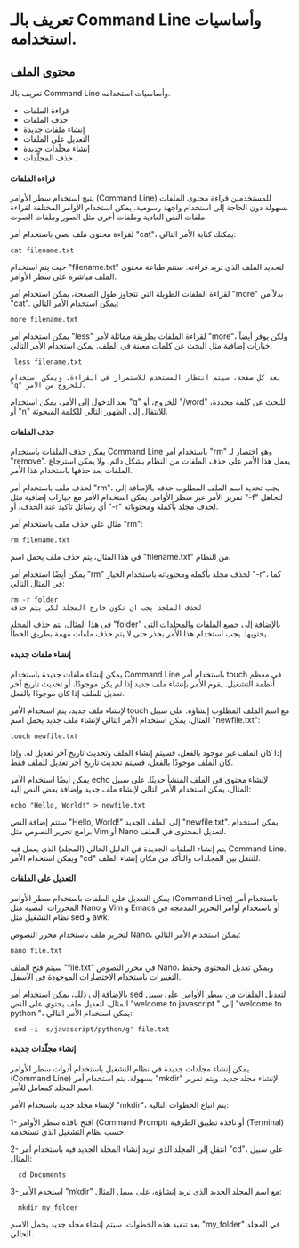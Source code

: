 # تعريف بالـ Command Line وأساسيات استخدامه.



## محتوى الملف
تعريف بالـ Command Line وأساسيات استخدامه.
- قراءة الملفات  
- حذف الملفات  
- إنشاء ملفات جديدة  
- التعديل على الملفات  
- إنشاء مجلّدات جديدة  
- حذف المجلّدات  .



#### قراءة الملفات  

يتيح استخدام سطر الأوامر (Command Line) للمستخدمين قراءة محتوى الملفات بسهولة دون الحاجة إلى استخدام واجهة رسومية. يمكن استخدام الأوامر المختلفة لقراءة ملفات النص العادية وملفات أخرى مثل الصور وملفات الصوت.

لقراءة محتوى ملف نصي باستخدام أمر "cat"، يمكنك كتابة الأمر التالي:

    cat filename.txt


حيث يتم استخدام "filename.txt" لتحديد الملف الذي تريد قراءته. ستتم طباعة محتوى الملف مباشرة على سطر الأوامر.

لقراءة الملفات الطويلة التي تتجاوز طول الصفحة، يمكن استخدام أمر "more" بدلاً من "cat". يمكن استخدام الأمر التالي:

    more filename.txt
    
    

يمكن استخدام أمر "less" لقراءة الملفات بطريقة مماثلة لأمر "more"، ولكن يوفر أيضاً خيارات إضافية مثل البحث عن كلمات معينة في الملف. يمكن استخدام الأمر التالي:


     less filename.txt
     
    بعد كل صفحة، سيتم انتظار المستخدم للاستمرار في القراءة. ويمكن استخدام "q" للخروج من الأمر.

بعد الدخول إلى الأمر، يمكن استخدام "q" للخروج، أو "/word" للبحث عن كلمة محددة، أو "n" للانتقال إلى الظهور التالي للكلمة المبحوثة.


#### حذف الملفات

يمكن حذف الملفات باستخدام Command Line باستخدام أمر "rm" وهو اختصار لـ "remove". يعمل هذا الأمر على حذف الملفات من النظام بشكل دائم، ولا يمكن استرجاع الملفات بعد حذفها باستخدام هذا الأمر.

لحذف ملف باستخدام أمر "rm"، يجب تحديد اسم الملف المطلوب حذفه بالإضافة إلى تمرير الأمر عبر سطر الأوامر. يمكن استخدام الأمر مع خيارات إضافية مثل "-f" لتجاهل أي رسائل تأكيد عند الحذف، أو "-r" لحذف مجلد بأكمله ومحتوياته.

مثال على حذف ملف باستخدام أمر "rm":

    rm filename.txt

في هذا المثال، يتم حذف ملف يحمل اسم "filename.txt" من النظام.

يمكن أيضًا استخدام أمر "rm" لحذف مجلد بأكمله ومحتوياته باستخدام الخيار "-r"، كما في المثال التالي:

    rm -r folder
    لحذف الملجد يجب ان تكون خارج المجلد لكي يتم حذفه
    
في هذا المثال، يتم حذف المجلد "folder" بالإضافة إلى جميع الملفات والمجلدات التي يحتويها. يجب استخدام هذا الأمر بحذر حتى لا يتم حذف ملفات مهمة بطريق الخطأ.


####  إنشاء ملفات جديدة  

يمكن إنشاء ملفات جديدة باستخدام Command Line باستخدام أمر touch في معظم أنظمة التشغيل. يقوم الأمر بإنشاء ملف جديد إذا لم يكن موجودًا، أو تحديث تاريخ آخر تعديل للملف إذا كان موجودًا بالفعل.


لإنشاء ملف جديد، يتم استخدام الأمر touch مع اسم الملف المطلوب إنشاؤه. على سبيل المثال، يمكن استخدام الأمر التالي لإنشاء ملف جديد يحمل اسم "newfile.txt":

    touch newfile.txt


إذا كان الملف غير موجود بالفعل، فسيتم إنشاء الملف وتحديث تاريخ آخر تعديل له. وإذا كان الملف موجودًا بالفعل، فسيتم تحديث تاريخ آخر تعديل للملف فقط.

يمكن أيضًا استخدام الأمر echo لإنشاء محتوى في الملف المنشأ حديثًا. على سبيل المثال، يمكن استخدام الأمر التالي لإنشاء ملف جديد وإضافة بعض النص إليه:

    echo "Hello, World!" > newfile.txt


ستتم إضافة النص "Hello, World!" إلى الملف الجديد "newfile.txt". يمكن استخدام برامج تحرير النصوص مثل Vim أو Nano لتعديل المحتوى في الملف.

يتم إنشاء الملفات الجديدة في الدليل الحالي (المجلد) الذي يعمل فيه Command Line. ويمكن استخدام الأمر "cd" للتنقل بين المجلدات والتأكد من مكان إنشاء الملف.


#### التعديل على الملفات 

يمكن التعديل على الملفات باستخدام سطر الأوامر (Command Line) باستخدام أمر المحررات النصية مثل Nano و Vim و Emacs أو باستخدام أوامر التحرير المدمجة في نظام التشغيل مثل sed و awk.

لتحرير ملف باستخدام محرر النصوص Nano، يمكن استخدام الأمر التالي:

    nano file.txt



سيتم فتح الملف "file.txt" في محرر النصوص Nano، ويمكن تعديل المحتوى وحفظ التغييرات باستخدام الاختصارات الموجودة في الأسفل.



بالإضافة إلى ذلك، يمكن استخدام أمر sed لتعديل الملفات من سطر الأوامر. على سبيل المثال، لتعديل ملف يحتوي على النص "welcome to javascript " إلى "welcome to python "، يمكن استخدام الأمر التالي:


     sed -i 's/javascript/python/g' file.txt


#### إنشاء مجلّدات جديدة 

يمكن إنشاء مجلدات جديدة في نظام التشغيل باستخدام أدوات سطر الأوامر (Command Line) بسهولة. يتم استخدام أمر "mkdir" لإنشاء مجلد جديد، ويتم تمرير اسم المجلد كمعامل للأمر.

لإنشاء مجلد جديد باستخدام الأمر "mkdir"، يتم اتباع الخطوات التالية:

1- افتح نافذة سطر الأوامر (Command Prompt) أو نافذة تطبيق الطرفية (Terminal) حسب نظام التشغيل الذي تستخدمه.

2- انتقل إلى المجلد الذي تريد إنشاء المجلد الجديد فيه باستخدام أمر "cd"، على سبيل المثال:

      cd Documents
3- استخدم الأمر "mkdir" مع اسم المجلد الجديد الذي تريد إنشاؤه، على سبيل المثال:

      mkdir my_folder

بعد تنفيذ هذه الخطوات، سيتم إنشاء مجلد جديد يحمل الاسم "my_folder" في المجلد الحالي.

